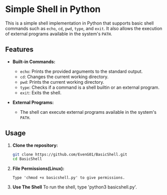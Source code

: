 # Simple Shell in Python

This is a simple shell implementation in Python that supports basic shell commands such as `echo`, `cd`, `pwd`, `type`, and `exit`. It also allows the execution of external programs available in the system's `PATH`.

## Features

- **Built-in Commands:**
  - `echo`: Prints the provided arguments to the standard output.
  - `cd`: Changes the current working directory.
  - `pwd`: Prints the current working directory.
  - `type`: Checks if a command is a shell builtin or an external program.
  - `exit`: Exits the shell.

- **External Programs:**
  - The shell can execute external programs available in the system's `PATH`.

## Usage

1. **Clone the repository:**
   ```bash
   git clone https://github.com/EvenG01/BasicShell.git
   cd BasicShell

2. **File Permissions(Linux):**
   ```Linux
   Type 'chmod +x basicshell.py' to give permissions.

3. **Use The Shell**
   To run the shell, type 'python3 basicshell.py'.
